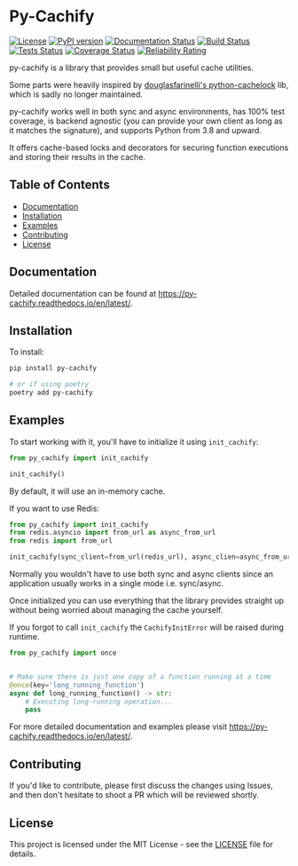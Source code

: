# Py-Cachify

[![License](https://img.shields.io/badge/license-MIT-blue.svg)](https://opensource.org/licenses/MIT)
[![PyPI version](https://badge.fury.io/py/py-cachify.svg)](https://badge.fury.io/py/py-cachify)
[![Documentation Status](https://readthedocs.org/projects/py-cachify/badge/?version=latest)](https://py-cachify.readthedocs.io/en/latest/?badge=latest)
[![Build Status](https://github.com/EzyGang/py-cachify/actions/workflows/checks.yml/badge.svg)]()
[![Tests Status](https://github.com/EzyGang/py-cachify/actions/workflows/integration-tests.yml/badge.svg)]()
[![Coverage Status](https://coveralls.io/repos/github/EzyGang/py-cachify/badge.png?branch=main)](https://coveralls.io/github/EzyGang/py-cachify?branch=main)
[![Reliability Rating](https://sonarcloud.io/api/project_badges/measure?project=EzyGang_py-cachify&metric=reliability_rating)](https://sonarcloud.io/summary/new_code?id=EzyGang_py-cachify)

py-cachify is a library that provides small but useful cache utilities.

Some parts were heavily inspired by [douglasfarinelli's python-cachelock](https://github.com/douglasfarinelli/python-cachelock) lib,
which is sadly no longer maintained.

py-cachify works well in both sync and async environments, has 100% test coverage, 
is backend agnostic (you can provide your own client as long as it matches the signature), and supports Python from 3.8 and upward.

It offers cache-based locks and decorators for securing function executions and storing their results in the cache.

## Table of Contents

- [Documentation](#documentation)
- [Installation](#installation)
- [Examples](#examples)
- [Contributing](#contributing)
- [License](#license)

## Documentation

Detailed documentation can be found at https://py-cachify.readthedocs.io/en/latest/.

## Installation
To install:
```bash
pip install py-cachify

# or if using poetry
poetry add py-cachify
```

## Examples

To start working with it, you'll have to initialize it using `init_cachify`:
```python
from py_cachify import init_cachify

init_cachify()
```
By default, it will use an in-memory cache.

If you want to use Redis:
```python
from py_cachify import init_cachify
from redis.asyncio import from_url as async_from_url
from redis import from_url

init_cachify(sync_client=from_url(redis_url), async_clien=async_from_url(async_redis_client))
```
Normally you wouldn't have to use both sync and async clients since an application usually works in a single mode i.e. sync/async.

Once initialized you can use everything that the library provides straight up without being worried about managing the cache yourself. 

If you forgot to call `init_cachify` the `CachifyInitError` will be raised during runtime.
```python
from py_cachify import once


# Make sure there is just one copy of a function running at a time
@once(key='long_running_function')
async def long_running_function() -> str:
    # Executing long-running operation...
    pass
```

For more detailed documentation and examples please visit https://py-cachify.readthedocs.io/en/latest/.

## Contributing

If you'd like to contribute, please first discuss the changes using Issues, and then don't hesitate to shoot a PR which will be reviewed shortly.

## License

This project is licensed under the MIT License - see the [LICENSE](LICENSE) file for details.
